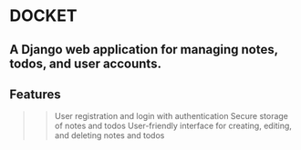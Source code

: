 # DOCKET 
## A Django web application for managing notes, todos, and user accounts.

## Features

>> User registration and login with authentication
>> Secure storage of notes and todos
>> User-friendly interface for creating, editing, and deleting notes and todos
